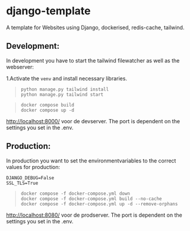 # django-template
A template for Websites using Django, dockerised, redis-cache, tailwind.

## Development:
In development you have to start the tailwind filewatcher as well as the webserver:

1.Activate the `venv` and install necessary libraries. 

>```
>python manage.py tailwind install
>python manage.py tailwind start
>```

>```
>docker compose build
>docker compose up -d
>```

[http://localhost:8000/](http://localhost:xxxx/) voor de devserver. The port is dependent on the settings you set in the .env.

## Production:
In production you want to set the environmentvariables to the correct values for production:
```
DJANGO_DEBUG=False
SSL_TLS=True
```

>```
>docker compose -f docker-compose.yml down
>docker compose -f docker-compose.yml build --no-cache
>docker compose -f docker-compose.yml up -d --remove-orphans
>```

[http://localhost:8080/](http://localhost:xxxx/) voor de prodserver. The port is dependent on the settings you set in the .env.